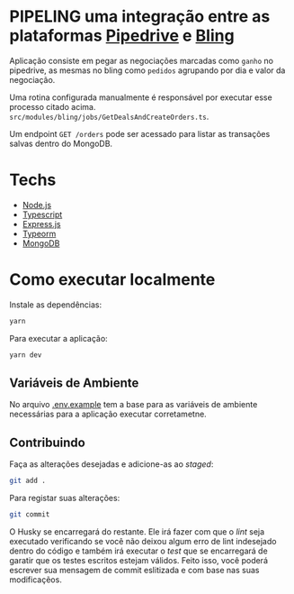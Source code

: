 # PIPELING uma integração entre as plataformas [Pipedrive](https://www.pipedrive.com/) e [Bling](https://www.bling.com.br/)

Aplicação consiste em pegar as negociações marcadas como `ganho` no pipedrive, as mesmas no bling como `pedidos` agrupando por dia e valor da negociação.

Uma rotina configurada manualmente é responsável por executar esse processo citado acima. `src/modules/bling/jobs/GetDealsAndCreateOrders.ts`.

Um endpoint `GET /orders` pode ser acessado para listar as transações salvas dentro do MongoDB.

# Techs
  * [Node.js](https://nodejs.org/en/)
  * [Typescript](https://www.typescriptlang.org/)
  * [Express.js](https://expressjs.com/pt-br/)
  * [Typeorm](https://typeorm.io/#/)
  * [MongoDB](https://www.mongodb.com/)

# Como executar localmente

Instale as dependências:

```bash
yarn
```

Para executar a aplicação:

```bash
yarn dev
```

## Variáveis de Ambiente

No arquivo [.env.example](./.env.example) tem a base para as variáveis de ambiente necessárias para a aplicação executar corretametne.

## Contribuindo

Faça as alterações desejadas e adicione-as ao _staged_:

```bash
git add .
```

Para registar suas alterações:

```bash
git commit
```
O Husky se encarregará do restante. Ele irá fazer com que o _lint_ seja executado verificando se você não deixou algum erro de lint indesejado dentro do código e também irá executar o _test_ que se encarregará de garatir que os testes escritos estejam válidos. Feito isso, você poderá escrever sua mensagem de commit eslitizada e com base nas suas modificaçẽos.
